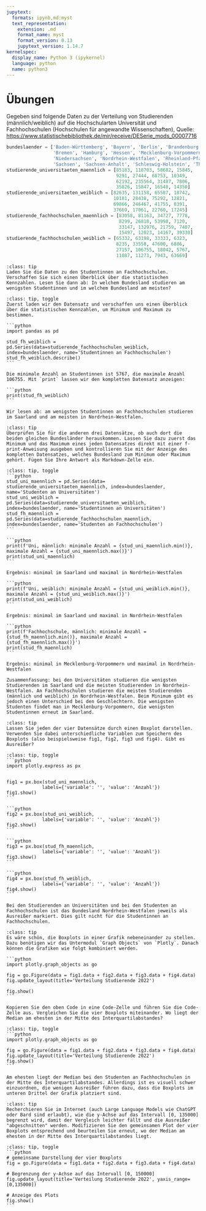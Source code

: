 ```yaml
---
jupytext:
  formats: ipynb,md:myst
  text_representation:
    extension: .md
    format_name: myst
    format_version: 0.13
    jupytext_version: 1.14.7
kernelspec:
  display_name: Python 3 (ipykernel)
  language: python
  name: python3
---
```


# Übungen

Gegeben sind folgende Daten zu der Verteilung von Studierenden (männlich/weiblich) auf die Hochschularten Universität und Fachhochschulen (Hochschulen für angewandte Wissenschaften), Quelle: https://www.statistischebibliothek.de/mir/receive/DESerie_mods_00007716

```python
bundeslaender = ['Baden-Württemberg', 'Bayern', 'Berlin', 'Brandenburg', 
                 'Bremen', 'Hamburg', 'Hessen', 'Mecklenburg-Vorpommern', 
                 'Niedersachsen', 'Nordrhein-Westfalen', 'Rheinland-Pfalz', 'Saarland',
                 'Sachsen', 'Sachsen-Anhalt', 'Schleswig-Holstein', 'Thüringen']
studierende_universitaeten_maennlich = [85183, 118703, 58682, 15845,
                                        9291, 27444, 68753, 10349, 
                                        62192, 235564, 31487, 7806, 
                                        35826, 15847, 16548, 14350]
studierende_universitaeten_weiblich = [82635, 131158, 65587, 18742,
                                       10181, 28438, 75292, 12821,
                                       69866, 246467, 41755, 8391,
                                       37669, 17061, 22760, 17245]
studierende_fachhochschulen_maennlich = [83058, 81163, 34727, 7778,
                                         8299, 26818, 53998, 7120,
                                         33147, 132976, 21759, 7407,
                                         15497, 12023, 14167, 39330]
studierende_fachhochschulen_weiblich = [65332, 63198, 33333, 6323,
                                        8235, 33558, 47600, 6886,
                                        27157, 106755, 18042, 5767,
                                        11087, 11273, 7943, 63669]
```

```{admonition} Übung 3.1
:class: tip
Laden Sie die Daten zu den Studentinnen an Fachhochschulen. Verschaffen Sie sich einen Überblick über die statistischen Kennzahlen. Lesen Sie dann ab: In welchem Bundesland studieren am wenigsten Studentinnen und im welchem Bundesland am meisten?
```

````{admonition} Lösung
:class: tip, toggle
Zuerst laden wir den Datensatz und verschaffen uns einen Überblick über die statistischen Kennzahlen, um Minimum und Maximum zu bestimmen.

```python
import pandas as pd

stud_fh_weiblich = pd.Series(data=studierende_fachhochschulen_weiblich, index=bundeslaender, name='Studentinnen an Fachhochschulen')
stud_fh_weiblich.describe()
```

Die minimale Anzahl an Studentinnen ist 5767, die maximale Anzahl 106755. Mit `print` lassen wir den kompletten Datensatz anzeigen:

```python
print(stud_fh_weiblich)
```

Wir lesen ab: am wenigsten Studentinnen an Fachhochschulen studieren im Saarland und am meisten in Nordrhein-Westfalen.
````

```{admonition} Übung 3.2
:class: tip
Überprüfen Sie für die anderen drei Datensätze, ob auch dort die beiden gleichen Bundesländer herauskommen. Lassen Sie dazu zuerst das Minimum und das Maximum eines jeden Datensatzes direkt mit einer f-print-Anweisung ausgeben und kontrollieren Sie mit der Anzeige des kompletten Datensatzes, welches Bundesland zum Minimum oder Maximum gehört. Fügen Sie Ihre Antwort als Markdown-Zelle ein.
```

````{admonition} Lösung
:class: tip, toggle
```python
stud_uni_maennlich = pd.Series(data= studierende_universitaeten_maennlich, index=bundeslaender, name='Studenten an Universitäten')
stud_uni_weiblich = pd.Series(data=studierende_universitaeten_weiblich, index=bundeslaender, name='Studentinnen an Universitäten')
stud_fh_maennlich = pd.Series(data=studierende_fachhochschulen_maennlich, index=bundeslaender, name='Studenten an Fachhochschulen')
```

```python
print(f'Uni, männlich: minimale Anzahl = {stud_uni_maennlich.min()}, maximale Anzahl = {stud_uni_maennlich.max()}')
print(stud_uni_maennlich)
```

Ergebnis: minimal im Saarland und maximal in Nordrhein-Westfalen

```python
print(f'Uni, weiblich: minimale Anzahl = {stud_uni_weiblich.min()}, maximale Anzahl = {stud_uni_weiblich.max()}')
print(stud_uni_weiblich)
```

Ergebnis: minimal im Saarland und maximal in Nordrhein-Westfalen

```python
print(f'Fachhochschule, männlich: minimale Anzahl = {stud_fh_maennlich.min()}, maximale Anzahl = {stud_fh_maennlich.max()}')
print(stud_fh_maennlich)
```

Ergebnis: minimal in Mecklenburg-Vorpommern und maximal in Nordrhein-Westfalen

Zusammenfassung: bei den Universitäten studieren die wenigsten Studierenden im Saarland und die meisten Studierenden in Nordrhein-Westfalen. An Fachhochschulen studieren die meisten Studierenden (männlich und weiblich) in Nordrhein-Westfalen. Beim Minimum gibt es jedoch einen Unterschied bei den Geschlechtern. Die wenigsten Studenten findet man in Mecklenburg-Vorpommern, die wenigsten Studentinnen erneut im Saarland.
````

```{admonition} Übung 3.3
:class: tip
Lassen Sie jeden der vier Datensätze durch einen Boxplot darstellen. Verwenden Sie dabei unterschiedliche Variablen zum Speichern des Boxplots (also beispielsweise fig1, fig2, fig3 und fig4). Gibt es Ausreißer?
```

````{admonition} Lösung
:class: tip, toggle
```python
import plotly.express as px


fig1 = px.box(stud_uni_maennlich,
             labels={'variable': '', 'value': 'Anzahl'})
fig1.show()
```

```python
fig2 = px.box(stud_uni_weiblich,
             labels={'variable': '', 'value': 'Anzahl'})
fig2.show()
```

```python
fig3 = px.box(stud_fh_maennlich,
             labels={'variable': '', 'value': 'Anzahl'})
fig3.show()
```

```python
fig4 = px.box(stud_fh_weiblich,
             labels={'variable': '', 'value': 'Anzahl'})
fig4.show()
```

Bei den Studierenden an Universitäten und bei den Studenten an Fachhochschulen ist das Bundesland Nordrhein-Westfalen jeweils als Ausreißer markiert. Dies gilt nicht für die Studentinnen an Fachhochschulen.
````

````{admonition} Übung 3.4
:class: tip
Es wäre schön, die Boxplots in einer Grafik nebeneinander zu stellen. Dazu benötigen wir das Untermodul `Graph Objects` von `Plotly`. Danach können die Grafiken wie folgt kombiniert werden. 

```python
import plotly.graph_objects as go

fig = go.Figure(data = fig1.data + fig2.data + fig3.data + fig4.data)
fig.update_layout(title='Verteilung Studierende 2022')

fig.show()
```

Kopieren Sie den oben Code in eine Code-Zelle und führen Sie die Code-Zelle aus. Vergleichen Sie die vier Boxplots miteinander. Wo liegt der Median am ehesten in der Mitte des Interquartilabstandes?
````

````{admonition} Lösung
:class: tip, toggle
```python
import plotly.graph_objects as go

fig = go.Figure(data = fig1.data + fig2.data + fig3.data + fig4.data)
fig.update_layout(title='Verteilung Studierende 2022')
fig.show()
```

Am ehesten liegt der Median bei den Studenten an Fachhochschulen in der Mitte des Interquartilabstandes. Allerdings ist es visuell schwer einzuordnen, die wenigen Ausreißer führen dazu, dass die Boxplots im unteren Drittel der Grafik platziert sind.    
````

```{admonition} Übung 3.5
:class: tip
Recherchieren Sie im Internet (auch Large Language Models wie ChatGPT oder Bard sind erlaubt), wie die y-Achse auf das Intervall [0, 135000] begrenzt wird, damit der Vergleich leichter fällt und die Ausreißer "abgeschnitten" werden. Modifizieren Sie den gemeinsamen Plot der vier Boxplots entsprechend und beurteilen Sie erneut, wo der Median am ehesten in der Mitte des Interquartilabstandes liegt.
```

````{admonition} Lösung
:class: tip, toggle
```python
# gemeinsame Darstellung der vier Boxplots
fig = go.Figure(data = fig1.data + fig2.data + fig3.data + fig4.data)

# Begrenzung der y-Achse auf das Intervall [0, 150000]
fig.update_layout(title='Verteilung Studierende 2022', yaxis_range=[0,135000])

# Anzeige des Plots
fig.show()
```
````

